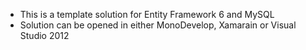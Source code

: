 * This is a template solution for Entity Framework 6 and MySQL
* Solution can be opened in either MonoDevelop, Xamarain or Visual Studio 2012